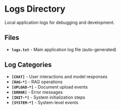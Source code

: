 # Logs Directory

Local application logs for debugging and development.

## Files

- **`logs.txt`** - Main application log file (auto-generated)

## Log Categories

- **`[CHAT]`** - User interactions and model responses
- **`[RAG-*]`** - RAG operations
- **`[UPLOAD-*]`** - Document upload events
- **`[ERROR]`** - Error messages
- **`[INIT-*]`** - System initialization steps
- **`[SYSTEM-*]`** - System-level events